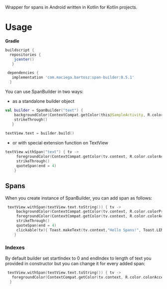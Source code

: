 Wrapper for spans in Android written in Kotlin for Kotlin projects.

# Usage

**Gradle**
```groovy
buildscript {
  repositories {
    jcenter()
   }

 dependencies {
   implementation 'com.maciega.bartosz:span-builder:0.5.1'
  }
 ```


You can use SpanBuilder in two ways:
- as a standalone builder object


```kotlin
val builder = SpanBuilder("text") {
    backgroundColor(ContextCompat.getColor(this@SampleActivity, R.color.colorPrimary), end = 6)
    strikeThrough()
   }
    
textView.text = builder.build()
 ```
- or with special extension function on TextView
```kotlin
textView.withSpan("text") { tv ->
     foregroundColor(ContextCompat.getColor(tv.context, R.color.colorAccent), start = 1, end = 7)
     strikeThrough()
     quoteSpan(end = 4)
    }
 ```
## Spans

When you create instance of SpanBuilder, you can add span as follows:
    
```kotlin
 textView.withSpan(textView.text.toString()) { tv ->
     backgroundColor(ContextCompat.getColor(tv.context, R.color.colorPrimary), end = 6)
     foregroundColor(ContextCompat.getColor(tv.context, R.color.colorAccent), start = 1, end = 7)
     strikeThrough()
     quoteSpan(end = 4)
     clickable(tv){ Toast.makeText(tv.context,"Hello Spans!", Toast.LENGTH_SHORT).show()}
    }
```           

### Indexes
By default builder set startIndex to 0 and endIndex to length of text you provided in constructor but you can change it for every added span:

 ```kotlin
  textView.withSpan(textView.text.toString()) { tv ->
    foregroundColor(ContextCompat.getColor(tv.context, R.color.colorAccent), start = 1, end = 7)
   }
 ```
